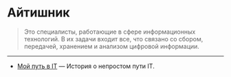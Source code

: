 # Айтишник

> Это специалисты, работающие в сфере информационных технологий. В их задачи входит все, что связано со сбором, передачей, хранением и анализом цифровой информации.

---

- [Мой путь в IT](/DEVELOPER/my-developer-journey/my-developer-journey.md) — История о непростом пути IT.